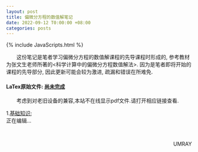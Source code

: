 ```yaml
---
layout: post
title: 偏微分方程的数值解笔记
date: 2022-09-12 T0:00:00 +08:00
categories: posts
---
```


{% include JavaScripts.html %}

&emsp;&emsp;这份笔记是笔者学习偏微分方程的数值解课程的先导课程时形成的, 参考教材为张文生老师所著的<科学计算中的偏微分方程数值解法>. 因为是笔者即将开始的课程的先导部分, 因此更新可能会较为激进, 疏漏和错误在所难免.  

#### LaTex原始文件: [尚未完成](https://music.163.com/#/playlist?id=7077611946 "听听歌按钮") ####  

&emsp;&emsp;考虑到对老旧设备的兼容,本站不在线显示pdf文件.请打开相应链接查看.  

1.[基础知识](/include/Notes/NSoPDE/1.基础知识.pdf);  
正在编辑...  

&emsp;&emsp;
<p align="right">UMRAY</p>
